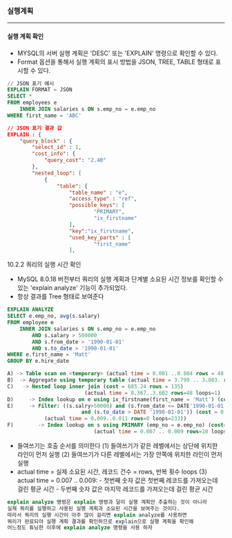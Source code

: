 ### 실행계획
---
#### 실행 계획 확인
- MYSQL의 서버 실행 계획은 'DESC' 또는 'EXPLAIN' 명령으로 확인할 수 있다.
- Format 옵션을 통해서 실행 계획의 표시 방법을 JSON, TREE, TABLE 형태로 표시할 수 있다.
```sql
// JSON 표기 예시
EXPLAIN FORMAT = JSON
SELECT *
FROM employees e
	INNER JOIN salaries s ON s.emp_no = e.emp_no
WHERE first_name = 'ABC'
```

```json
// JSON 표기 결과 값
EXPLAIN : {
	"query_block" : {
		"select_id" : 1,
		"cost_info": {
			"query_cost": "2.40" 
		},
		"nested_loop": [
			{
				"table": {
					"table_name" : "e",
					"access_type" : "ref",
					"possible_keys": [
							"PRIMARY",
							"ix_firstname"
					],
					"key":"ix_firstname",
					"used_key_parts" : [
							"first_name"
					],
```
10.2.2 쿼리의 실행 시간 확인
- MySQL 8.0.18 버전부터 쿼리의 실행 계획과 단계별 소요된 시간 정보를 확인할 수 있는 'explain analyze' 기능이 추가되었다.
- 항상 결과를 Tree 형태로 보여준다
  
```sql
EXPLAIN ANALYZE
SELECT e.emp_no, avg(s.salary)
FROM employee e
	INNER JOIN salaries s ON s.emp_no = e.emp_no
		AND s.salary > 500000
		AND s.from_date > '1990-01-01'
		AND s.to_date > '1990-01-01'
WHERE e.first_name = 'Matt'
GROUP BY e.hire_date 

A) -> Table scan on <temporary> (actual time = 0.001 ..0.004 rows = 48 loops = 1)
B)  -> Aggregate using temporary table (actual time = 3.799 .. 3.803. rows=48 loops =1 )
C)   -> Nested loop inner join (cost = 685.24 rows = 135)
                         (actual time = 0.367..3.602 rows=48 loops=1)
D)     -> Index lookup on e using ix_firstname(first_name = 'Matt') (cost=215.08 rows=233)
E)     -> Filter: ((s.salry>50000) and (s.from_date <= DATE'1990-01-01')
						and (s.to_date > DATE '1990-01-01')) (cost = 0.98 rows = 1)
            (actual time = 0.009..0.011 rows=0 loops=233))
F)        -> Index lookup on s using PRIMARY (emp_no = e.emp_no) (cost=0.98 rows=10)
							(actual time = 0.007 .. 0.009 rows=10 loops=233)

```

- 들여쓰기는 호출 순서를 의미한다
   (1) 들여쓰기가 같은 레벨에서는 상단에 위치한 라인이 먼저 실행
   (2) 들여쓰기가 다른 레벨에서는 가장 안쪽에 위치한 라인이 먼저 실행
- actual time = 실제 소요된 시간, 레코드 건수 = rows, 반복 횟수 loops
   (3) actual time = 0.007 .. 0.009:
       - 첫번째 숫자 값은 첫번째 레코드를 가져오는데 걸린 평균 시간
       - 두번째 숫자 값은 마지막 레코드를 가져오는데 걸린 평균 시간

```sql
explain analyze 명령은 explain 명령과 달리 실행 계획만 추출하는 것이 아니라
실제 쿼리를 실행하고 사용된 실행 계획과 소요된 시간을 보여주는 것이다.
따라서 쿼리의 실행 시간이 아주 많이 걸리면 explain analyze를 사용하면
쿼리가 완료되야 실행 계획 결과를 확인하므로 explain으로 실행 계획을 확인해
어느정도 튜닝한 이후에 explain analyze 명령을 사용 하자
```
